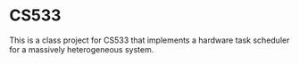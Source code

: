 # CS533
This is a class project for CS533 that implements a hardware task scheduler for a massively heterogeneous system.

